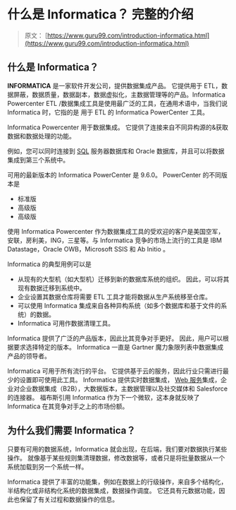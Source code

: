 # 什么是 Informatica？ 完整的介绍

> 原文： [https://www.guru99.com/introduction-informatica.html](https://www.guru99.com/introduction-informatica.html)

## 什么是 Informatica？

**INFORMATICA** 是一家软件开发公司，提供数据集成产品。 它提供用于 ETL，数据屏蔽，数据质量，数据副本，数据虚拟化，主数据管理等的产品。Informatica Powercenter ETL /数据集成工具是使用最广泛的工具，在通用术语中，当我们说 Informatica 时，它指的是 用于 ETL 的 Informatica PowerCenter 工具。

Informatica Powercenter 用于数据集成。 它提供了连接来自不同异构源的&获取数据和数据处理的功能。

例如，您可以同时连接到 [SQL](/sql.html) 服务器数据库和 Oracle 数据库，并且可以将数据集成到第三个系统中。

可用的最新版本的 Informatica PowerCenter 是 9.6.0。 PowerCenter 的不同版本是

*   标准版
*   高级版
*   高级版

使用 Informatica Powercenter 作为数据集成工具的受欢迎的客户是美国空军，安联，房利美，ING，三星等。与 Informatica 竞争的市场上流行的工具是 IBM Datastage，Oracle OWB，Microsoft SSIS 和 Ab Initio 。

Informatica 的典型用例可以是

*   从现有的大型机（如大型机）迁移到新的数据库系统的组织。 因此，可以将其现有数据迁移到系统中。
*   企业设置其数据仓库将需要 ETL 工具才能将数据从生产系统移至仓库。
*   可以使用 Informatica 集成来自各种异构系统（如多个数据库和基于文件的系统）的数据。
*   Informatica 可用作数据清理工具。

Informatica 提供了广泛的产品版本，因此比其竞争对手更好。 因此，用户可以根据要求选择特定的版本。 Informatica 一直是 Gartner 魔力象限列表中数据集成产品的领导者。

Informatica 可用于所有流行的平台。 它提供基于云的服务，因此行业只需进行最少的设置即可使用此工具。 Informatica 提供实时数据集成， [Web 服务](/web-services-tutorial.html)集成，企业对企业数据集成（B2B），大数据版本，主数据管理以及社交媒体和 Salesforce 的连接器。 福布斯引用 Informatica 作为下一个微软，这本身就反映了 Informatica 在其竞争对手之上的市场份额。

## 为什么我们需要 Informatica？

只要有可用的数据系统，Informatica 就会出现，在后端，我们要对数据执行某些操作。 就像基于某些规则集清理数据，修改数据等，或者只是将批量数据从一个系统加载到另一个系统一样。

Informatica 提供了丰富的功能集，例如在数据上的行级操作，来自多个结构化，半结构化或非结构化系统的数据集成，数据操作调度。 它还具有元数据功能，因此也保留了有关过程和数据操作的信息。